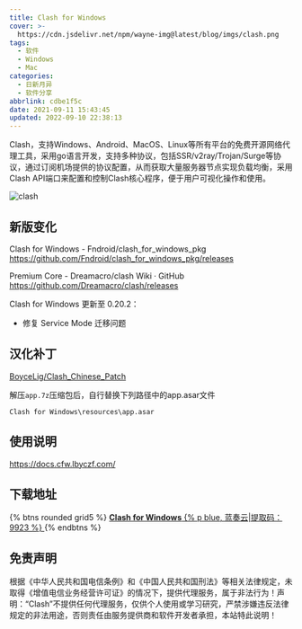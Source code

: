 ```yaml
---
title: Clash for Windows
cover: >-
  https://cdn.jsdelivr.net/npm/wayne-img@latest/blog/imgs/clash.png
tags:
  - 软件
  - Windows
  - Mac
categories:
  - 日新月异
  - 软件分享
abbrlink: cdbe1f5c
date: 2021-09-11 15:43:45
updated: 2022-09-10 22:38:13
---
```

Clash，支持Windows、Android、MacOS、Linux等所有平台的免费开源网络代理工具，采用go语言开发，支持多种协议，包括SSR/v2ray/Trojan/Surge等协议，通过订阅机场提供的协议配置，从而获取大量服务器节点实现负载均衡，采用Clash API端口来配置和控制Clash核心程序，便于用户可视化操作和使用。

 ![clash](https://cdn.jsdelivr.net/npm/wayne-img@latest/blog/imgs/clash.png) 

## 新版变化

Clash for Windows - Fndroid/clash_for_windows_pkg
https://github.com/Fndroid/clash_for_windows_pkg/releases

Premium Core - Dreamacro/clash Wiki · GitHub
https://github.com/Dreamacro/clash/releases

Clash for Windows 更新至 0.20.2：

- 修复 Service Mode 迁移问题

## 汉化补丁

[BoyceLig/Clash_Chinese_Patch](https://github.com/BoyceLig/Clash_Chinese_Patch)

解压`app.7z`压缩包后，自行替换下列路径中的app.asar文件

`Clash for Windows\resources\app.asar`

## 使用说明

https://docs.cfw.lbyczf.com/

## 下载地址

{% btns rounded grid5 %}
<a href='https://waynewu.lanzoui.com/b016rsxxe'>
  <i class='fas fa-download'></i>
  <b>Clash for Windows</b>
  {% p blue, 蓝奏云|提取码：9923 %}
</a>
{% endbtns %}

## 免责声明

根据《中华人民共和国电信条例》和《中国人民共和国刑法》等相关法律规定，未取得《增值电信业务经营许可证》的情况下，提供代理服务，属于非法行为！声明：“Clash”不提供任何代理服务，仅供个人使用或学习研究，严禁涉嫌违反法律规定的非法用途，否则责任由服务提供商和软件开发者承担，本站特此说明！